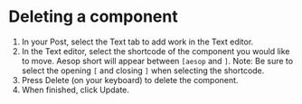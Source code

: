 # Deleting a component

1. In your Post, select the Text tab to add work in the Text editor. 
2. In the Text editor, select the shortcode of the component you would like to move. Aesop short will appear between `[aesop` and `]`. Note: Be sure to select the opening `[` and closing `]` when selecting the shortcode.
3. Press Delete (on your keyboard) to delete the component.
4. When finished, click Update.
